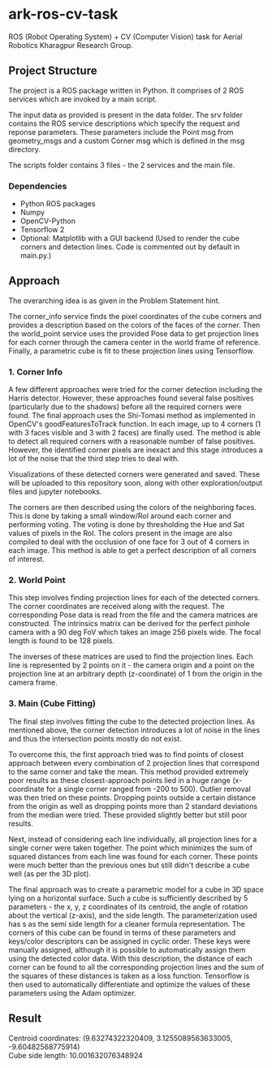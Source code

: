 # ark-ros-cv-task

ROS (Robot Operating System) + CV (Computer Vision) task for
Aerial Robotics Kharagpur Research Group.

## Project Structure

The project is a ROS package written in Python.
It comprises of 2 ROS services which are invoked by a main script.

The input data as provided is present in the data folder.
The srv folder contains the ROS service descriptions which specify
the request and reponse parameters.
These parameters include the Point msg from geometry_msgs and
a custom Corner msg which is defined in the msg directory.

The scripts folder contains 3 files - the 2 services and the main file.

### Dependencies
- Python ROS packages
- Numpy
- OpenCV-Python
- Tensorflow 2
- Optional: Matplotlib with a GUI backend (Used to render the cube corners 
and detection lines. Code is commented out by default in main.py.)

## Approach

The overarching idea is as given in the Problem Statement hint.

The corner_info service finds the pixel coordinates of the cube corners and
provides a description based on the colors of the faces of the corner.
Then the world_point service uses the provided Pose data to get projection lines
for each corner through the camera center in the world frame of reference.
Finally, a parametric cube is fit to these projection lines using Tensorflow.

### 1. Corner Info

A few different approaches were tried for the corner detection
including the Harris detector. However, these approaches found
several false positives (particularly due to the shadows) 
before all the required corners were found.
The final approach uses the Shi-Tomasi method as implemented in
OpenCV's goodFeaturesToTrack function. In each image, up to 4 corners
(1 with 3 faces visible and 3 with 2 faces) are finally used.
The method is able to detect all required corners with
a reasonable number of false positives.
However, the identified corner pixels are inexact and this stage introduces 
a lot of the noise that the third step tries to deal with.

Visualizations of these detected corners were generated and saved.
These will be uploaded to this repository soon, along with other
exploration/output files and jupyter notebooks.

The corners are then described using the colors of the neighboring faces. This
is done by taking a small window/RoI around each corner and performing voting.
The voting is done by thresholding the Hue and Sat values of pixels in the RoI.
The colors present in the image are also compiled to deal with the occlusion
of one face for 3 out of 4 corners in each image.
This method is able to get a perfect description of all corners of interest.

### 2. World Point

This step involves finding projection lines for each of the detected corners.
The corner coordinates are received along with the request. The corresponding
Pose data is read from the file and the camera matrices are constructed.
The intrinsics matrix can be derived for the perfect pinhole camera with a 
90 deg FoV which takes an image 256 pixels wide.
The focal length is found to be 128 pixels.

The inverses of these matrices are used to find the projection lines.
Each line is represented by 2 points on it - the camera origin and a point
on the projection line at an arbitrary depth (z-coordinate) of 1
from the origin in the camera frame.

### 3. Main (Cube Fitting)

The final step involves fitting the cube to the detected projection lines.
As mentioned above, the corner detection introduces a lot of noise in the lines
and thus the intersection points mostly do not exist.

To overcome this, the first approach tried was to find points
of closest approach between every combination of 2 projection lines that
correspond to the same corner and take the mean.
This method provided extremely poor results as these closest-approach points
lied in a huge range (x-coordinate for a single corner ranged from -200 to 500).
Outlier removal was then tried on these points.
Dropping points outside a certain distance from the origin as well as
dropping points more than 2 standard deviations from the median were tried.
These provided slightly better but still poor results.

Next, instead of considering each line individually, all projection lines
for a single corner were taken together.
The point which minimizes the sum of squared distances from each line was found
for each corner. These points were much better than the previous ones but
still didn't describe a cube well (as per the 3D plot).

The final approach was to create a parametric model for a cube in 3D space
lying on a horizontal surface. Such a cube is sufficiently described by 5
parameters - the x, y, z coordinates of its centroid, the angle of rotation
about the vertical (z-axis), and the side length. The parameterization used
has s as the semi side length for a cleaner formula representation.
The corners of this cube can be found in terms of these parameters and 
keys/color descriptors can be assigned in cyclic order.
These keys were manually assigned, although it is possible to automatically
assign them using the detected color data.
With this description, the distance of each corner can be found to all
the corresponding projection lines and the sum of the squares
of these distances is taken as a loss function.
Tensorflow is then used to automatically differentiate and optimize the values
of these parameters using the Adam optimizer.

## Result
Centroid coordinates: (9.63274322320409, 3.1255089563633005, -9.60482568775914)  
Cube side length: 10.001632076348924
